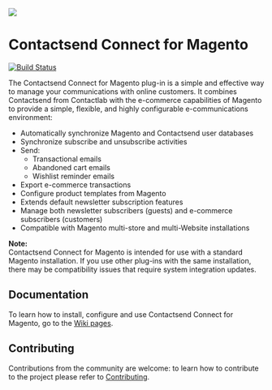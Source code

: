 ![](https://raw.githubusercontent.com/wiki/contactlab/contactlab-magento-connect/image/contactlab.png)

# Contactsend Connect for Magento

[![Build Status](https://travis-ci.org/contactlab/contactlab-magento-connect.svg?branch=master)](https://travis-ci.org/contactlab/contactlab-magento-connect)

The Contactsend Connect for Magento plug-in is a simple and effective way to manage your communications with online customers. It combines Contactsend from Contactlab with the e-commerce capabilities of Magento to provide a simple, flexible, and highly configurable e-communications environment:

- Automatically synchronize Magento and Contactsend user databases
- Synchronize subscribe and unsubscribe activities
- Send:
  - Transactional emails
  - Abandoned cart emails
  - Wishlist reminder emails
- Export e-commerce transactions
- Configure product templates from Magento
- Extends default newsletter subscription features
- Manage both newsletter subscribers (guests) and e-commerce subscribers (customers)
- Compatible with Magento multi-store and multi-Website installations

**Note:**  
Contactsend Connect for Magento is intended for use with a standard Magento installation. If you use other plug-ins with the same installation, there may be compatibility issues that require system integration updates.  

## Documentation

To learn how to install, configure and use Contactsend Connect for Magento, go to the [Wiki pages](https://github.com/contactlab/contactlab-magento-connect/wiki).

## Contributing

Contributions from the community are welcome: to learn how to contribute to the project please refer to [Contributing](https://github.com/contactlab/contactlab-magento-connect/blob/master/CONTRIBUTING.md).
